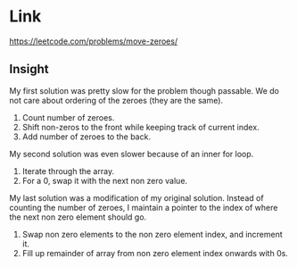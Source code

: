 # Link

https://leetcode.com/problems/move-zeroes/

## Insight

My first solution was pretty slow for the problem though passable. 
We do not care about ordering of the zeroes (they are the same).
1. Count number of zeroes. 
2. Shift non-zeros to the front while keeping track of current index.
3. Add number of zeroes to the back. 

My second solution was even slower because of an inner for loop.
1. Iterate through the array.
2. For a 0, swap it with the next non zero value.

My last solution was a modification of my original solution. 
Instead of counting the number of zeroes, I maintain a pointer to the
index of where the next non zero element should go. 
1. Swap non zero elements to the non zero element index, and increment it. 
2. Fill up remainder of array from non zero element index onwards with 0s. 
